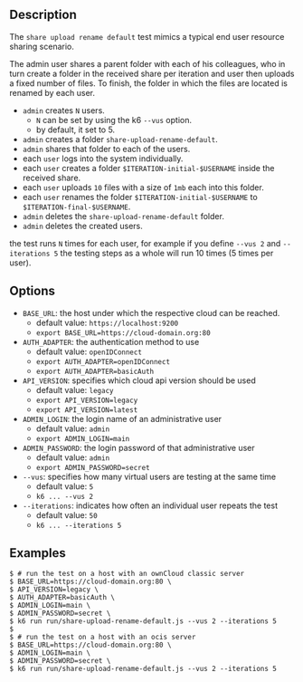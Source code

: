 ## Description
The `share upload rename default` test mimics a typical end user resource sharing scenario.

The admin user shares a parent folder with each of his colleagues, who in turn create a folder
in the received share per iteration and user then uploads a fixed number of files.
To finish, the folder in which the files are located is renamed by each user.

* `admin` creates `N` users.
  * `N` can be set by using the k6 `--vus` option.
  * by default, it set to 5.
* `admin` creates a folder `share-upload-rename-default`.
* `admin` shares that folder to each of the users.
* each `user` logs into the system individually.
* each `user` creates a folder `$ITERATION-initial-$USERNAME` inside the received share.
* each `user` uploads `10` files with a size of `1mb` each into this folder.
* each `user` renames the folder `$ITERATION-initial-$USERNAME` to `$ITERATION-final-$USERNAME`.
* `admin` deletes the `share-upload-rename-default` folder.
* `admin` deletes the created users.

the test runs `N` times for each user, for example if you define `--vus 2` and `--iterations 5`
the testing steps as a whole will run 10 times (5 times per user).

## Options
* `BASE_URL`: the host under which the respective cloud can be reached.
  * default value: `https://localhost:9200`
  * `export BASE_URL=https://cloud-domain.org:80`
* `AUTH_ADAPTER`: the authentication method to use
  * default value: `openIDConnect`
  * `export AUTH_ADAPTER=openIDConnect`
  * `export AUTH_ADAPTER=basicAuth`
* `API_VERSION`: specifies which cloud api version should be used
	* default value: `legacy`
	* `export API_VERSION=legacy`
	* `export API_VERSION=latest`
* `ADMIN_LOGIN`: the login name of an administrative user
	* default value: `admin`
	* `export ADMIN_LOGIN=main`
* `ADMIN_PASSWORD`: the login password of that administrative user
	* default value: `admin`
	* `export ADMIN_PASSWORD=secret`
* `--vus`: specifies how many virtual users are testing at the same time
	* default value: `5`
	* `k6 ... --vus 2`
* `--iterations`: indicates how often an individual user repeats the test
	* default value: `50`
	* `k6 ... --iterations 5`

## Examples
```shell
$ # run the test on a host with an ownCloud classic server
$ BASE_URL=https://cloud-domain.org:80 \
$ API_VERSION=legacy \
$ AUTH_ADAPTER=basicAuth \
$ ADMIN_LOGIN=main \
$ ADMIN_PASSWORD=secret \
$ k6 run run/share-upload-rename-default.js --vus 2 --iterations 5
$
$ # run the test on a host with an ocis server
$ BASE_URL=https://cloud-domain.org:80 \
$ ADMIN_LOGIN=main \
$ ADMIN_PASSWORD=secret \
$ k6 run run/share-upload-rename-default.js --vus 2 --iterations 5
```
